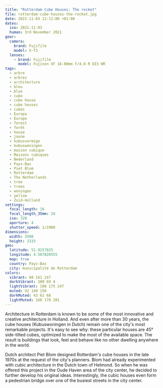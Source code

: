 ```yaml
---
title: "Rotterdam Cube Houses: The rocket"
file: rotterdam-cube-houses-the-rocket.jpg
date: 2021-11-03 12:11:00 +01:00
dates:
  iso: 2021-11-03
  human: 3rd November 2021
gear:
  camera:
    brand: Fujifilm
    model: X-T3
  lenses:
    - brand: Fujifilm
      model: Fujinon XF 16-80mm f/4.0 R OIS WR
tags:
  - arbre
  - arbres
  - architecture
  - bleu
  - blue
  - cube
  - cube house
  - cube houses
  - cubes
  - Europa
  - Europe
  - forest
  - forêt
  - house
  - jaune
  - kubusvormige
  - kubuswoningen
  - maison cubique
  - Maisons cubiques
  - Nederland
  - Pays-Bas
  - Piet Blom
  - Rotterdam
  - The Netherlands
  - tree
  - trees
  - woningen
  - yellow
  - Zuid-Holland
settings:
  focal_length: 16
  focal_length_35mm: 24
  iso: 320
  aperture: 4
  shutter_speed: 1/2900
dimensions:
  width: 3500
  height: 2333
geo:
  latitude: 51.9257025
  longitude: 4.507820555
  map: true
  country: Pays-Bas
  city: municipalité de Rotterdam
colors:
  vibrant: 60 161 247
  darkVibrant: 100 69 4
  lightVibrant: 108 175 247
  muted: 92 140 156
  darkMuted: 43 61 68
  lightMuted: 160 178 201
---
```


Architecture in Rotterdam is known to be some of the most innovative and creative architecture in Holland. And even after more than 30 years, the cube houses (Kubuswoningen in Dutch) remain one of the city's most remarkable projects. It's easy to see why: these particular houses are 45° side-tilted cubes, optimized to make the most of the available space. The result is buildings that look, feel and behave like no other dwelling anywhere in the world.

Dutch architect Piet Blom designed Rotterdam's cube houses in the late 1970s at the request of the city's planners. Blom had already experimented with cubic architecture in the Dutch town of Helmond. So when he was offered this project in the Oude Haven area of the city center, he decided to further develop his original ideas. Interestingly, the cubic houses even form a pedestrian bridge over one of the busiest streets in the city center.
